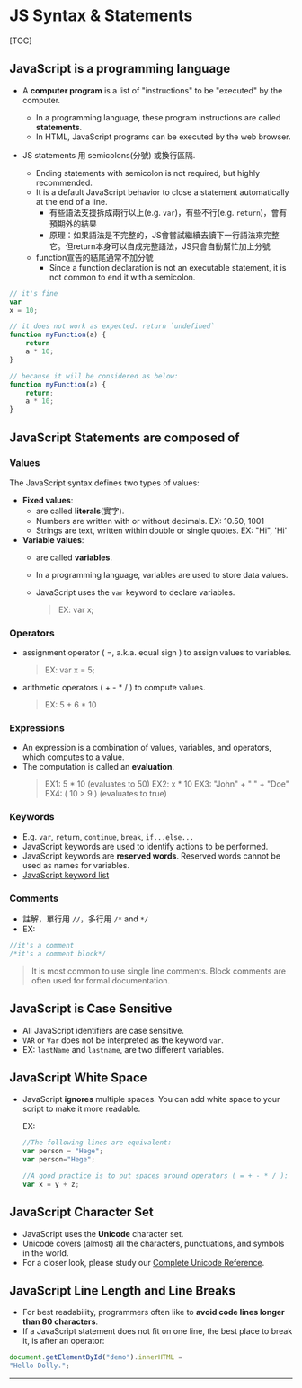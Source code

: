 # JS Syntax & Statements

[TOC]



## JavaScript is a programming language

* A __computer program__ is a list of "instructions" to be "executed" by the computer.
    * In a programming language, these program instructions are called __statements__.
    * In HTML, JavaScript programs can be executed by the web browser.


* JS statements 用 semicolons(分號) 或換行區隔.
    * Ending statements with semicolon is not required, but highly recommended.
    * It is a default JavaScript behavior to close a statement automatically at the end of a line.
      * 有些語法支援拆成兩行以上(e.g. `var`)，有些不行(e.g. `return`)，會有預期外的結果
      * 原理：如果語法是不完整的，JS會嘗試繼續去讀下一行語法來完整它。但return本身可以自成完整語法，JS只會自動幫忙加上分號
    * function宣告的結尾通常不加分號
      * Since a function declaration is not an executable statement, it is not common to end it with a semicolon.

````js
// it's fine
var
x = 10;
````

````js
// it does not work as expected. return `undefined`
function myFunction(a) {
    return
    a * 10;
}

// because it will be considered as below:
function myFunction(a) {
    return;
    a * 10;
}
````




## JavaScript Statements are composed of

### Values
The JavaScript syntax defines two types of values:

* __Fixed values__:
    * are called __literals__(實字).
    * Numbers are written with or without decimals. EX: 10.50, 1001
    * Strings are text, written within double or single quotes. EX: "Hi", 'Hi'
* __Variable values__:
    * are called __variables__.

    * In a programming language, variables are used to store data values.

    * JavaScript uses the `var` keyword to declare variables.

      > EX: var x;


### Operators
* assignment operator ( =, a.k.a. equal sign ) to assign values to variables.
  > EX: var x = 5;
* arithmetic operators ( + - *  / ) to compute values.
  > EX: 5 + 6 * 10

### Expressions
* An expression is a combination of values, variables, and operators, which computes to a value.
* The computation is called an __evaluation__.
  > EX1: 5 * 10 (evaluates to 50)
  > EX2: x * 10
  > EX3: "John" + " " + "Doe"
  > EX4: ( 10 > 9 ) (evaluates to true)

### Keywords
* E.g. `var`, `return`, `continue`, `break`, `if...else...`
* JavaScript keywords are used to identify actions to be performed.
* JavaScript keywords are __reserved words__. Reserved words cannot be used as names for variables.
* [JavaScript keyword list](http://www.w3schools.com/js/js_statements.asp)



### Comments

* 註解，單行用 `//`，多行用 `/*` and `*/`
* EX:
```js
//it's a comment
/*it's a comment block*/
```

> It is most common to use single line comments.
> Block comments are often used for formal documentation.



## JavaScript is Case Sensitive

* All JavaScript identifiers are case sensitive.
* `VAR` or `Var` does not be interpreted as the keyword `var`.
* EX: `lastName` and `lastname`, are two different variables.



## JavaScript White Space

* JavaScript __ignores__ multiple spaces. You can add white space to your script to make it more readable.

  EX:

  ````js
  //The following lines are equivalent:
  var person = "Hege";
  var person="Hege";

  //A good practice is to put spaces around operators ( = + - * / ):
  var x = y + z;
  ````



## JavaScript Character Set

* JavaScript uses the __Unicode__ character set.
* Unicode covers (almost) all the characters, punctuations, and symbols in the world.
* For a closer look, please study our [Complete Unicode Reference](http://www.w3schools.com/charsets/ref_html_utf8.asp).



## JavaScript Line Length and Line Breaks

* For best readability, programmers often like to __avoid code lines longer than 80 characters__.
* If a JavaScript statement does not fit on one line, the best place to break it, is after an operator:
```js
document.getElementById("demo").innerHTML =
"Hello Dolly.";
```

-----